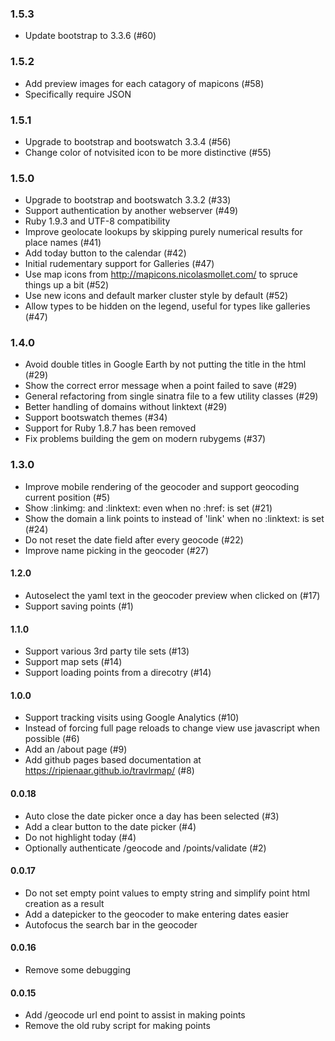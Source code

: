 ### 1.5.3
  * Update bootstrap to 3.3.6 (#60)

### 1.5.2
  * Add preview images for each catagory of mapicons (#58)
  * Specifically require JSON

### 1.5.1
  * Upgrade to bootstrap and bootswatch 3.3.4 (#56)
  * Change color of notvisited icon to be more distinctive (#55)

### 1.5.0
  * Upgrade to bootstrap and bootswatch 3.3.2 (#33)
  * Support authentication by another webserver (#49)
  * Ruby 1.9.3 and UTF-8 compatibility
  * Improve geolocate lookups by skipping purely numerical results for place names (#41)
  * Add today button to the calendar (#42)
  * Initial rudementary support for Galleries (#47)
  * Use map icons from http://mapicons.nicolasmollet.com/ to spruce things up a bit (#52)
  * Use new icons and default marker cluster style by default (#52)
  * Allow types to be hidden on the legend, useful for types like galleries (#47)

### 1.4.0
  * Avoid double titles in Google Earth by not putting the title in the html (#29)
  * Show the correct error message when a point failed to save (#29)
  * General refactoring from single sinatra file to a few utility classes (#29)
  * Better handling of domains without linktext (#29)
  * Support bootswatch themes (#34)
  * Support for Ruby 1.8.7 has been removed
  * Fix problems building the gem on modern rubygems (#37)

### 1.3.0
  * Improve mobile rendering of the geocoder and support geocoding current position (#5)
  * Show :linkimg: and :linktext: even when no :href: is set (#21)
  * Show the domain a link points to instead of 'link' when no :linktext: is set (#24)
  * Do not reset the date field after every geocode (#22)
  * Improve name picking in the geocoder (#27)

#### 1.2.0
  * Autoselect the yaml text in the geocoder preview when clicked on (#17)
  * Support saving points (#1)

#### 1.1.0
  * Support various 3rd party tile sets (#13)
  * Support map sets (#14)
  * Support loading points from a direcotry (#14)

#### 1.0.0
  * Support tracking visits using Google Analytics (#10)
  * Instead of forcing full page reloads to change view use javascript when possible (#6)
  * Add an /about page (#9)
  * Add github pages based documentation at https://ripienaar.github.io/travlrmap/ (#8)

#### 0.0.18
  * Auto close the date picker once a day has been selected (#3)
  * Add a clear button to the date picker (#4)
  * Do not highlight today (#4)
  * Optionally authenticate /geocode and /points/validate (#2)

#### 0.0.17
  * Do not set empty point values to empty string and simplify point html creation as a result
  * Add a datepicker to the geocoder to make entering dates easier
  * Autofocus the search bar in the geocoder

#### 0.0.16
  * Remove some debugging

#### 0.0.15
  * Add /geocode url end point to assist in making points
  * Remove the old ruby script for making points

